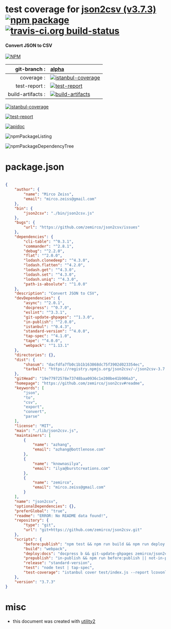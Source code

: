 # test coverage for  [json2csv (v3.7.3)](https://github.com/zemirco/json2csv#readme)  [![npm package](https://img.shields.io/npm/v/npmtest-json2csv.svg?style=flat-square)](https://www.npmjs.org/package/npmtest-json2csv) [![travis-ci.org build-status](https://api.travis-ci.org/npmtest/node-npmtest-json2csv.svg)](https://travis-ci.org/npmtest/node-npmtest-json2csv)
#### Convert JSON to CSV

[![NPM](https://nodei.co/npm/json2csv.png?downloads=true)](https://www.npmjs.com/package/json2csv)

| git-branch : | [alpha](https://github.com/npmtest/node-npmtest-json2csv/tree/alpha)|
|--:|:--|
| coverage : | [![istanbul-coverage](https://npmtest.github.io/node-npmtest-json2csv/build/coverage.badge.svg)](https://npmtest.github.io/node-npmtest-json2csv/build/coverage.html/index.html)|
| test-report : | [![test-report](https://npmtest.github.io/node-npmtest-json2csv/build/test-report.badge.svg)](https://npmtest.github.io/node-npmtest-json2csv/build/test-report.html)|
| build-artifacts : | [![build-artifacts](https://npmtest.github.io/node-npmtest-json2csv/glyphicons_144_folder_open.png)](https://github.com/npmtest/node-npmtest-json2csv/tree/gh-pages/build)|

[![istanbul-coverage](https://npmtest.github.io/node-npmtest-json2csv/build/screenCapture.buildCustomOrg.browser.coverage.html.png)](https://npmtest.github.io/node-npmtest-json2csv/build/coverage.html/index.html)

[![test-report](https://npmtest.github.io/node-npmtest-json2csv/build/screenCapture.buildCustomOrg.browser.%252Fhome%252Ftravis%252Fbuild%252Fnpmtest%252Fnode-npmtest-json2csv%252Ftmp%252Fbuild%252Ftest-report.html.png)](https://npmtest.github.io/node-npmtest-json2csv/build/test-report.html)

[![apidoc](https://npmdoc.github.io/node-npmdoc-json2csv/build/screenCapture.buildApidoc.browser.%252Fhome%252Ftravis%252Fbuild%252Fnpmdoc%252Fnode-npmdoc-json2csv%252Ftmp%252Fbuild%252Fapidoc.html.png)](https://npmdoc.github.io/node-npmdoc-json2csv/build/apidoc.html)

![npmPackageListing](https://npmtest.github.io/node-npmtest-json2csv/build/screenCapture.npmPackageListing.svg)

![npmPackageDependencyTree](https://npmtest.github.io/node-npmtest-json2csv/build/screenCapture.npmPackageDependencyTree.svg)



# package.json

```json

{
    "author": {
        "name": "Mirco Zeiss",
        "email": "mirco.zeiss@gmail.com"
    },
    "bin": {
        "json2csv": "./bin/json2csv.js"
    },
    "bugs": {
        "url": "https://github.com/zemirco/json2csv/issues"
    },
    "dependencies": {
        "cli-table": "^0.3.1",
        "commander": "^2.8.1",
        "debug": "^2.2.0",
        "flat": "^2.0.0",
        "lodash.clonedeep": "^4.3.0",
        "lodash.flatten": "^4.2.0",
        "lodash.get": "^4.3.0",
        "lodash.set": "^4.3.0",
        "lodash.uniq": "^4.3.0",
        "path-is-absolute": "^1.0.0"
    },
    "description": "Convert JSON to CSV",
    "devDependencies": {
        "async": "^2.0.1",
        "docpress": "^0.7.0",
        "eslint": "^3.3.1",
        "git-update-ghpages": "^1.3.0",
        "in-publish": "^2.0.0",
        "istanbul": "^0.4.3",
        "standard-version": "^4.0.0",
        "tap-spec": "^4.1.0",
        "tape": "^4.0.0",
        "webpack": "^1.13.1"
    },
    "directories": {},
    "dist": {
        "shasum": "dacfdfa7fb0c1b1b163868dc75f3902d023354ec",
        "tarball": "https://registry.npmjs.org/json2csv/-/json2csv-3.7.3.tgz"
    },
    "gitHead": "19e77972578e73748baa0936c1e200be41b906a3",
    "homepage": "https://github.com/zemirco/json2csv#readme",
    "keywords": [
        "json",
        "to",
        "csv",
        "export",
        "convert",
        "parse"
    ],
    "license": "MIT",
    "main": "./lib/json2csv.js",
    "maintainers": [
        {
            "name": "azhang",
            "email": "azhang@bottlenose.com"
        },
        {
            "name": "knownasilya",
            "email": "ilya@burstcreations.com"
        },
        {
            "name": "zemirco",
            "email": "mirco.zeiss@gmail.com"
        }
    ],
    "name": "json2csv",
    "optionalDependencies": {},
    "preferGlobal": "true",
    "readme": "ERROR: No README data found!",
    "repository": {
        "type": "git",
        "url": "git+https://github.com/zemirco/json2csv.git"
    },
    "scripts": {
        "before:publish": "npm test && npm run build && npm run deploy:docs && npm run release",
        "build": "webpack",
        "deploy:docs": "docpress b && git-update-ghpages zemirco/json2csv _docpress",
        "prepublish": "in-publish && npm run before:publish || not-in-publish",
        "release": "standard-version",
        "test": "node test | tap-spec",
        "test-coverage": "istanbul cover test/index.js --report lcovonly | tap-spec"
    },
    "version": "3.7.3"
}
```



# misc
- this document was created with [utility2](https://github.com/kaizhu256/node-utility2)
